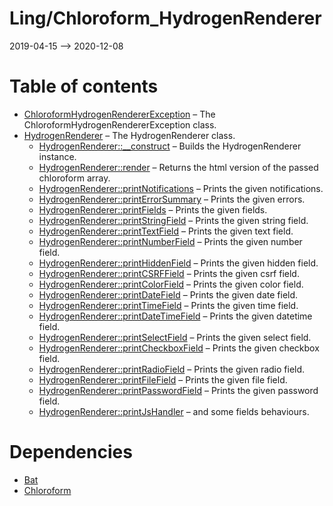 Ling/Chloroform_HydrogenRenderer
================
2019-04-15 --> 2020-12-08




Table of contents
===========

- [ChloroformHydrogenRendererException](https://github.com/lingtalfi/Chloroform_HydrogenRenderer/blob/master/doc/api/Ling/Chloroform_HydrogenRenderer/Exception/ChloroformHydrogenRendererException.md) &ndash; The ChloroformHydrogenRendererException class.
- [HydrogenRenderer](https://github.com/lingtalfi/Chloroform_HydrogenRenderer/blob/master/doc/api/Ling/Chloroform_HydrogenRenderer/HydrogenRenderer.md) &ndash; The HydrogenRenderer class.
    - [HydrogenRenderer::__construct](https://github.com/lingtalfi/Chloroform_HydrogenRenderer/blob/master/doc/api/Ling/Chloroform_HydrogenRenderer/HydrogenRenderer/__construct.md) &ndash; Builds the HydrogenRenderer instance.
    - [HydrogenRenderer::render](https://github.com/lingtalfi/Chloroform_HydrogenRenderer/blob/master/doc/api/Ling/Chloroform_HydrogenRenderer/HydrogenRenderer/render.md) &ndash; Returns the html version of the passed chloroform array.
    - [HydrogenRenderer::printNotifications](https://github.com/lingtalfi/Chloroform_HydrogenRenderer/blob/master/doc/api/Ling/Chloroform_HydrogenRenderer/HydrogenRenderer/printNotifications.md) &ndash; Prints the given notifications.
    - [HydrogenRenderer::printErrorSummary](https://github.com/lingtalfi/Chloroform_HydrogenRenderer/blob/master/doc/api/Ling/Chloroform_HydrogenRenderer/HydrogenRenderer/printErrorSummary.md) &ndash; Prints the given errors.
    - [HydrogenRenderer::printFields](https://github.com/lingtalfi/Chloroform_HydrogenRenderer/blob/master/doc/api/Ling/Chloroform_HydrogenRenderer/HydrogenRenderer/printFields.md) &ndash; Prints the given fields.
    - [HydrogenRenderer::printStringField](https://github.com/lingtalfi/Chloroform_HydrogenRenderer/blob/master/doc/api/Ling/Chloroform_HydrogenRenderer/HydrogenRenderer/printStringField.md) &ndash; Prints the given string field.
    - [HydrogenRenderer::printTextField](https://github.com/lingtalfi/Chloroform_HydrogenRenderer/blob/master/doc/api/Ling/Chloroform_HydrogenRenderer/HydrogenRenderer/printTextField.md) &ndash; Prints the given text field.
    - [HydrogenRenderer::printNumberField](https://github.com/lingtalfi/Chloroform_HydrogenRenderer/blob/master/doc/api/Ling/Chloroform_HydrogenRenderer/HydrogenRenderer/printNumberField.md) &ndash; Prints the given number field.
    - [HydrogenRenderer::printHiddenField](https://github.com/lingtalfi/Chloroform_HydrogenRenderer/blob/master/doc/api/Ling/Chloroform_HydrogenRenderer/HydrogenRenderer/printHiddenField.md) &ndash; Prints the given hidden field.
    - [HydrogenRenderer::printCSRFField](https://github.com/lingtalfi/Chloroform_HydrogenRenderer/blob/master/doc/api/Ling/Chloroform_HydrogenRenderer/HydrogenRenderer/printCSRFField.md) &ndash; Prints the given csrf field.
    - [HydrogenRenderer::printColorField](https://github.com/lingtalfi/Chloroform_HydrogenRenderer/blob/master/doc/api/Ling/Chloroform_HydrogenRenderer/HydrogenRenderer/printColorField.md) &ndash; Prints the given color field.
    - [HydrogenRenderer::printDateField](https://github.com/lingtalfi/Chloroform_HydrogenRenderer/blob/master/doc/api/Ling/Chloroform_HydrogenRenderer/HydrogenRenderer/printDateField.md) &ndash; Prints the given date field.
    - [HydrogenRenderer::printTimeField](https://github.com/lingtalfi/Chloroform_HydrogenRenderer/blob/master/doc/api/Ling/Chloroform_HydrogenRenderer/HydrogenRenderer/printTimeField.md) &ndash; Prints the given time field.
    - [HydrogenRenderer::printDateTimeField](https://github.com/lingtalfi/Chloroform_HydrogenRenderer/blob/master/doc/api/Ling/Chloroform_HydrogenRenderer/HydrogenRenderer/printDateTimeField.md) &ndash; Prints the given datetime field.
    - [HydrogenRenderer::printSelectField](https://github.com/lingtalfi/Chloroform_HydrogenRenderer/blob/master/doc/api/Ling/Chloroform_HydrogenRenderer/HydrogenRenderer/printSelectField.md) &ndash; Prints the given select field.
    - [HydrogenRenderer::printCheckboxField](https://github.com/lingtalfi/Chloroform_HydrogenRenderer/blob/master/doc/api/Ling/Chloroform_HydrogenRenderer/HydrogenRenderer/printCheckboxField.md) &ndash; Prints the given checkbox field.
    - [HydrogenRenderer::printRadioField](https://github.com/lingtalfi/Chloroform_HydrogenRenderer/blob/master/doc/api/Ling/Chloroform_HydrogenRenderer/HydrogenRenderer/printRadioField.md) &ndash; Prints the given radio field.
    - [HydrogenRenderer::printFileField](https://github.com/lingtalfi/Chloroform_HydrogenRenderer/blob/master/doc/api/Ling/Chloroform_HydrogenRenderer/HydrogenRenderer/printFileField.md) &ndash; Prints the given file field.
    - [HydrogenRenderer::printPasswordField](https://github.com/lingtalfi/Chloroform_HydrogenRenderer/blob/master/doc/api/Ling/Chloroform_HydrogenRenderer/HydrogenRenderer/printPasswordField.md) &ndash; Prints the given password field.
    - [HydrogenRenderer::printJsHandler](https://github.com/lingtalfi/Chloroform_HydrogenRenderer/blob/master/doc/api/Ling/Chloroform_HydrogenRenderer/HydrogenRenderer/printJsHandler.md) &ndash; and some fields behaviours.


Dependencies
============
- [Bat](https://github.com/lingtalfi/Bat)
- [Chloroform](https://github.com/lingtalfi/Chloroform)


